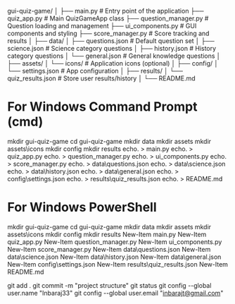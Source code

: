 gui-quiz-game/
│
├── main.py                 # Entry point of the application
├── quiz_app.py            # Main QuizGameApp class
├── question_manager.py    # Question loading and management
├── ui_components.py       # GUI components and styling
├── score_manager.py       # Score tracking and results
│
├── data/
│   ├── questions.json     # Default question set
│   ├── science.json       # Science category questions
│   ├── history.json       # History category questions
│   └── general.json       # General knowledge questions
│
├── assets/
│   └── icons/            # Application icons (optional)
│
├── config/
│   └── settings.json     # App configuration
│
├── results/
│   └── quiz_results.json # Store user results/history
│
└── README.md


# For Windows Command Prompt (cmd)
mkdir gui-quiz-game
cd gui-quiz-game
mkdir data
mkdir assets
mkdir assets\icons
mkdir config
mkdir results
echo. > main.py
echo. > quiz_app.py
echo. > question_manager.py
echo. > ui_components.py
echo. > score_manager.py
echo. > data\questions.json
echo. > data\science.json
echo. > data\history.json
echo. > data\general.json
echo. > config\settings.json
echo. > results\quiz_results.json
echo. > README.md

# For Windows PowerShell
mkdir gui-quiz-game
cd gui-quiz-game
mkdir data
mkdir assets
mkdir assets\icons
mkdir config
mkdir results
New-Item main.py
New-Item quiz_app.py
New-Item question_manager.py
New-Item ui_components.py
New-Item score_manager.py
New-Item data\questions.json
New-Item data\science.json
New-Item data\history.json
New-Item data\general.json
New-Item config\settings.json
New-Item results\quiz_results.json
New-Item README.md

git add .
git commit -m "project structure" 
git status
git config --global user.name "Inbaraj33"
git config --global user.email "inbarajt@gmail.com"
